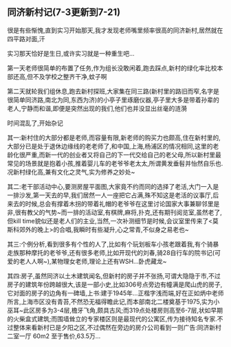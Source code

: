 ## 同济新村记(7-3更新到7-21)  ##
很是有些惭愧,直到实习开始那天,我才发现老师嘴里频率很高的同济新村,居然就在四平路对面,汗 

实习那天恰好是生日,或许实习就是一种重生吧...

第一天老师很简单的布置了任务,作为组长没敢闲着,跑去踩点,新村的绿化率比校本部还高,但不及学校之整齐干净,蚊子啊 

第二天就轮我们组休息,跑去新村探班,大家集在同三路(新村里的路旧而窄,名字是很简单同济路,南北为同,东西为济)的小亭子里琢磨仪器,亭子里大多是带着孙辈的老人,宁静而和谐,即便是突然出现的我们,他们也并没显出丝毫的涟漪 

时间混乱了,开始杂记

其一:新村住的大部分都是老师,而容量有限,新老师的购买力也颇高,住在新村里的,大部分已是处于退休边缘线的老老师了,和中国,上海,杨浦区的情况相同,这里的老龄化很严重,而新一代的创业者又将自己的下一代交给自己的老父母,所以新村里最常见的场景就是抱着小孩,推着婴儿车的老爷爷老太太,所谓黄发垂髫并怡然自乐也.况新村绿化高,兼有文化之灵气,实为修养之妙处~

其二:老干部活动中心,要测房屋平面图,大家竟不约而同的选择了老活,大门一入是一排沙发,第一天去的早,我们居然一人一座把它占满,殊不知这是老活的议事厅,后来去的时候,总会有撑着木拐的带着礼帽的老爷爷在这里讨论国家大事兼聊邻里是非,很有教父的气势~而一排的活动室,有棋牌,麻将,扑克,还有期刊阅览室,虽然老了,但kill time貌似还是老人们的主业,当然,一次补测细节是时候,会议室里传来了<莫斯科郊外的晚上>的合唱,我瞬时有些凝升,心之常青,不似身之易老也~

其三:个例分析,看到很多有个性的人了,比如有个玩划板车小孩老跟着我,有个骑暴走族那种摩托的老爷爷,还有很多老师,比如开现代的刘春,骑28自行车的院书记(可爱的老人人啊~),某物理女老师,理论上还有WSH...卧虎藏龙~

其四:房子,虽然同济以土木建筑闻名,但新村的房子并不张扬,可谓大隐隐于市,不过房子的建筑年份跨越很大,该是一部小史,比如306号点旁边有幢满是爬山虎的房子,它对面的房子的边角有一碑墙,上书:建于1945年...正楷字浅而端,好在正如炳中老师所言,上海市区没有青苔,不然恐无福得瞻此记,而本部南北二楼奠基于1975,实为小巫耳~此区房多为3-4层,檐牙飞角,颇具古风;而319点处楼房则高至6-7层,状如早期的火柴盒式建筑;而围墙耸立的专家楼区则是最现代的公寓区,传为接待知名专家.不过整体来看新村已是夕阳之区,不过偶然在旁边的房介公司看到一则广告:同济新村 二室一厅 60m2 至于售价,63.5万...